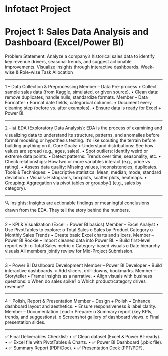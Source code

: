 # Infotact Project
# Project 1: Sales Data Analysis and Dashboard (Excel/Power BI)

 Problem Statement:
Analyze a company’s historical sales data to identify key revenue drivers, seasonal trends, and suggest
actionable improvements. Visualize insights through interactive dashboards.
Week-wise & Role-wise Task Allocation
________________________________________
1 – Data Collection & Preprocessing
Member  – Data Pre-process
•	Collect sample sales data (from Kaggle, simulated, or given source).
•	Clean data: remove duplicates, handle nulls, standardize formats.
Member  – Data Formatter
•	Format date fields, categorical columns.
•	Document every cleaning step (before vs. after examples).
•	Ensure data is ready for Excel + Power BI.
________________________________________
2 – 📊 EDA (Exploratory Data Analysis):
EDA is the process of examining and visualizing data to understand its structure, patterns, and anomalies before formal modeling or hypothesis testing. It’s like scouting the terrain before building anything on it.
Core Goals:
•	Understand distributions: See how values are spread (e.g., ages, sales).
•	Spot outliers: Identify weird or extreme data points.
•	Detect patterns: Trends over time, seasonality, etc.
•	Check relationships: How two or more variables interact (e.g., price vs rating).
•	Assess data quality: Missing values, inconsistencies, duplicates.
Tools & Techniques:
•	Descriptive statistics: Mean, median, mode, standard deviation.
•	Visuals: Histograms, boxplots, scatter plots, heatmaps.
•	Grouping: Aggregation via pivot tables or groupby() (e.g., sales by category).
________________________________________
🔍 Insights:
Insights are actionable findings or meaningful conclusions drawn from the EDA. They tell the story behind the numbers.
________________________________________
 2 – KPI & Visualization (Excel + Power BI basics)
Member – Excel Analyst
•	Use PivotTables to explore:
o	Total Sales
o	Sales by Product Category
o	Monthly Sales Trends
•	Create basic Excel charts and slicers.
Member  – Power BI Rookie
•	Import cleaned data into Power BI.
•	Build first-level report with:
o	Total Sales metric
o	Category-based visuals
o	Date hierarchy visuals
All members jointly review for Mid-Project Submission.

________________________________________
 3 – Power BI Dashboard Development
Member  – Power BI Developer
•	Build interactive dashboards.
•	Add slicers, drill-downs, bookmarks.
Member  – Storyteller
•	Frame insights as a narrative.
•	Align visuals with business questions:
o	When do sales spike?
o	Which product/category drives revenue?
________________________________________
4 – Polish, Report & Presentation
Member  – Design + Polish
•	Enhance dashboard layout and aesthetics.
•	Ensure responsiveness & label clarity.
Member  – Documentation Lead
•	Prepare:
o	Summary report (key KPIs, trends, and suggestions).
o	Screenshot gallery of dashboard views.
o	Final presentation slides.
________________________________________
✅ Final Deliverables Checklist:
•	✅ Clean dataset (Excel & Power BI-ready).
•	✅ Excel file with PivotTables & Charts.
•	✅ Power BI Dashboard (.pbix file).
•	✅ Summary Report (PDF/Doc).
•	✅ Presentation Deck (PPT/PDF).
